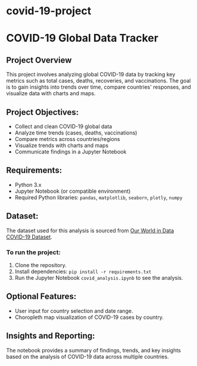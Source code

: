 # covid-19-project
# COVID-19 Global Data Tracker

## Project Overview
This project involves analyzing global COVID-19 data by tracking key metrics such as total cases, deaths, recoveries, and vaccinations. The goal is to gain insights into trends over time, compare countries' responses, and visualize data with charts and maps.

## Project Objectives:
- Collect and clean COVID-19 global data
- Analyze time trends (cases, deaths, vaccinations)
- Compare metrics across countries/regions
- Visualize trends with charts and maps
- Communicate findings in a Jupyter Notebook

## Requirements:
- Python 3.x
- Jupyter Notebook (or compatible environment)
- Required Python libraries: `pandas`, `matplotlib`, `seaborn`, `plotly`, `numpy`

## Dataset:
The dataset used for this analysis is sourced from [Our World in Data COVID-19 Dataset](https://github.com/owid/covid-19-data).

### To run the project:
1. Clone the repository.
2. Install dependencies: `pip install -r requirements.txt`
3. Run the Jupyter Notebook `covid_analysis.ipynb` to see the analysis.

## Optional Features:
- User input for country selection and date range.
- Choropleth map visualization of COVID-19 cases by country.

## Insights and Reporting:
The notebook provides a summary of findings, trends, and key insights based on the analysis of COVID-19 data across multiple countries.
